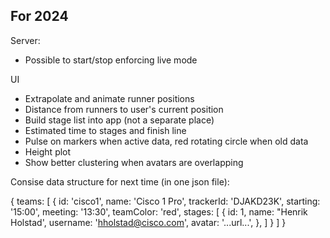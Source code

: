 ## For 2024

Server:
- Possible to start/stop enforcing live mode

UI
- Extrapolate and animate runner positions
- Distance from runners to user's current position
- Build stage list into app (not a separate place)
- Estimated time to stages and finish line
- Pulse on markers when active data, red rotating circle when old data
- Height plot
- Show better clustering when avatars are overlapping

Consise data structure for next time (in one json file):

{
  teams: [
    {
      id: 'cisco1',
      name: 'Cisco 1 Pro',
      trackerId: 'DJAKD23K',
      starting: '15:00',
      meeting: '13:30',
      teamColor: 'red',
      stages: [
        {
          id: 1,
          name: "Henrik Holstad',
          username: 'hholstad@cisco.com',
          avatar: '...url...',
        },
      ]
    }
  ]
}